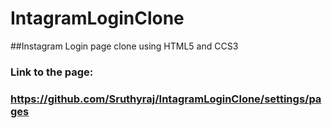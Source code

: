 # IntagramLoginClone
##Instagram Login page clone using HTML5 and CCS3
### Link to the page:
### https://github.com/Sruthyraj/IntagramLoginClone/settings/pages 
